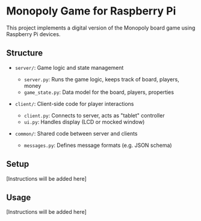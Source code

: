 # Monopoly Game for Raspberry Pi

This project implements a digital version of the Monopoly board game using Raspberry Pi devices.

## Structure

- `server/`: Game logic and state management
  - `server.py`: Runs the game logic, keeps track of board, players, money
  - `game_state.py`: Data model for the board, players, properties

- `client/`: Client-side code for player interactions
  - `client.py`: Connects to server, acts as "tablet" controller
  - `ui.py`: Handles display (LCD or mocked window)

- `common/`: Shared code between server and clients
  - `messages.py`: Defines message formats (e.g. JSON schema)

## Setup

[Instructions will be added here]

## Usage

[Instructions will be added here]
